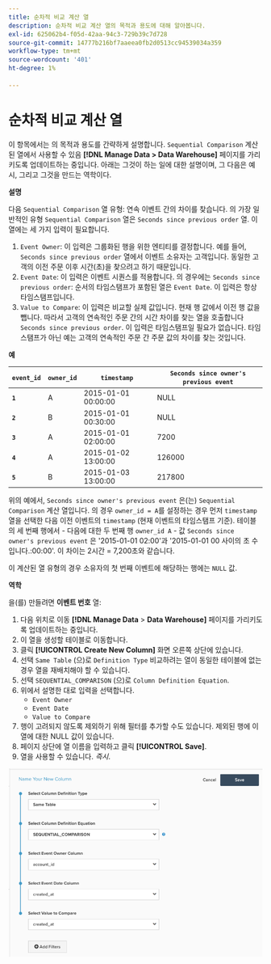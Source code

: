 ```yaml
---
title: 순차적 비교 계산 열
description: 순차적 비교 계산 열의 목적과 용도에 대해 알아봅니다.
exl-id: 625062b4-f05d-42aa-94c3-729b39c7d728
source-git-commit: 14777b216bf7aaeea0fb2d0513cc94539034a359
workflow-type: tm+mt
source-wordcount: '401'
ht-degree: 1%

---
```


# 순차적 비교 계산 열

이 항목에서는 의 목적과 용도를 간략하게 설명합니다. `Sequential Comparison` 계산된 열에서 사용할 수 있음 **[!DNL Manage Data > Data Warehouse]** 페이지를 가리키도록 업데이트하는 중입니다. 아래는 그것이 하는 일에 대한 설명이며, 그 다음은 예시, 그리고 그것을 만드는 역학이다.

**설명**

다음 `Sequential Comparison` 열 유형: 연속 이벤트 간의 차이를 찾습니다. 의 가장 일반적인 유형 `Sequential Comparison` 열은 `Seconds since previous order` 열. 이 열에는 세 가지 입력이 필요합니다.

1. `Event Owner`: 이 입력은 그룹화된 행을 위한 엔티티를 결정합니다. 예를 들어, `Seconds since previous order` 열에서 이벤트 소유자는 고객입니다. 동일한 고객의 이전 주문 이후 시간(초)을 찾으려고 하기 때문입니다.
1. `Event Date`: 이 입력은 이벤트 시퀀스를 적용합니다. 의 경우에는 `Seconds since previous order`: 순서의 타임스탬프가 포함된 열은 `Event Date`. 이 입력은 항상 타임스탬프입니다.
1. `Value to Compare`: 이 입력은 비교할 실제 값입니다. 현재 행 값에서 이전 행 값을 뺍니다. 따라서 고객의 연속적인 주문 간의 시간 차이를 찾는 열을 호출합니다 `Seconds since previous order`. 이 입력은 타임스탬프일 필요가 없습니다. 타임스탬프가 아닌 예는 고객의 연속적인 주문 간 주문 값의 차이를 찾는 것입니다.

**예**

| **`event_id`** | **`owner_id`** | **`timestamp`** | **`Seconds since owner's previous event`** |
|--- |--- |--- |--- |
| **`1`** | A | 2015-01-01 00:00:00 | NULL |
| **`2`** | B | 2015-01-01 00:30:00 | NULL |
| **`3`** | A | 2015-01-01 02:00:00 | 7200 |
| **`4`** | A | 2015-01-02 13:00:00 | 126000 |
| **`5`** | B | 2015-01-03 13:00:00 | 217800 |

위의 예에서, `Seconds since owner's previous event` 은(는) `Sequential Comparison` 계산 열입니다. 의 경우 `owner_id = A`를 설정하는 경우 먼저 `timestamp` 열을 선택한 다음 이전 이벤트의 `timestamp` (현재 이벤트의 타임스탬프 기준). 테이블의 세 번째 행에서 - 다음에 대한 두 번째 행 `owner_id A` - 값 `Seconds since owner's previous event` 은 &#39;2015-01-01 02:00&#39;과 &#39;2015-01-01 00 사이의 초 수입니다.:00:00&#39;. 이 차이는 2시간 = 7,200초와 같습니다.

이 계산된 열 유형의 경우 소유자의 첫 번째 이벤트에 해당하는 행에는 `NULL` 값.

**역학**

을(를) 만들려면 **이벤트 번호** 열:

1. 다음 위치로 이동 **[!DNL Manage Data** > **Data Warehouse]** 페이지를 가리키도록 업데이트하는 중입니다.
1. 이 열을 생성할 테이블로 이동합니다.
1. 클릭 **[!UICONTROL Create New Column]** 화면 오른쪽 상단에 있습니다.
1. 선택 `Same Table` (으)로 `Definition Type` 비교하려는 열이 동일한 테이블에 없는 경우 열을 재배치해야 할 수 있습니다.
1. 선택 `SEQUENTIAL_COMPARISON` (으)로 `Column Definition Equation`.
1. 위에서 설명한 대로 입력을 선택합니다.
   - `Event Owner`
   - `Event Date`
   - `Value to Compare`
1. 행이 고려되지 않도록 제외하기 위해 필터를 추가할 수도 있습니다. 제외된 행에 이 열에 대한 NULL 값이 있습니다.
1. 페이지 상단에 열 이름을 입력하고 클릭 **[!UICONTROL Save]**.
1. 열을 사용할 수 있습니다. *즉시*.

![초](../../assets/SEC_new.png)
